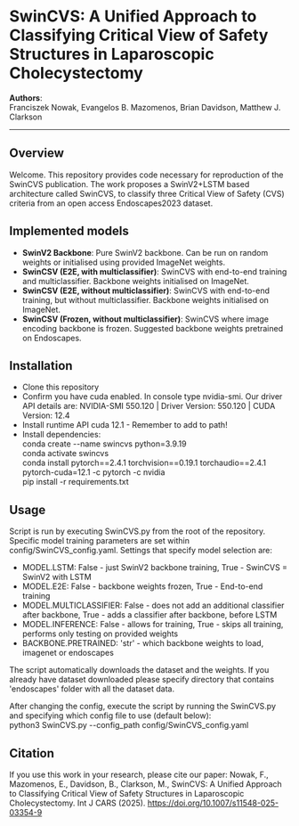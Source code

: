 # SwinCVS: A Unified Approach to Classifying Critical View of Safety Structures in Laparoscopic Cholecystectomy

**Authors**:  
Franciszek Nowak, Evangelos B. Mazomenos, Brian Davidson, Matthew J. Clarkson  

--- 

## Overview

Welcome. This repository provides code necessary for reproduction of the SwinCVS publication. The work proposes a SwinV2+LSTM based architecture called SwinCVS, to classify three Critical View of Safety (CVS) criteria from an open access Endoscapes2023 dataset.  

## Implemented models

- **SwinV2 Backbone**: Pure SwinV2 backbone. Can be run on random weights or initialised using provided ImageNet weights.
- **SwinCSV (E2E, with multiclassifier)**: SwinCVS with end-to-end training and multiclassifier. Backbone weights initialised on ImageNet.
- **SwinCSV (E2E, without multiclassifier)**: SwinCVS with end-to-end training, but without multiclassifier. Backbone weights initialised on ImageNet.
- **SwinCSV (Frozen, without multiclassifier)**: SwinCVS where image encoding backbone is frozen. Suggested backbone weights pretrained on Endoscapes.

## Installation

- Clone this repository
- Confirm you have cuda enabled. In console type nvidia-smi. Our driver API details are:
NVIDIA-SMI 550.120 | Driver Version: 550.120 | CUDA Version: 12.4
- Install runtime API cuda 12.1 - Remember to add to path!
- Install dependencies:<br>
conda create --name swincvs python=3.9.19<br>
conda activate swincvs<br>
conda install pytorch==2.4.1 torchvision==0.19.1 torchaudio==2.4.1 pytorch-cuda=12.1 -c pytorch -c nvidia<br>
pip install -r requirements.txt<br>

## Usage

Script is run by executing SwinCVS.py from the root of the repository. Specific model training parameters are set within config/SwinCVS_config.yaml. Settings that specify model selection are:
- MODEL.LSTM: False - just SwinV2 backbone training, True - SwinCVS = SwinV2 with LSTM
- MODEL.E2E: False - backbone weights frozen, True - End-to-end training
- MODEL.MULTICLASSIFIER: False - does not add an additional classifier after backbone, True - adds a classifier after backbone, before LSTM 
- MODEL.INFERENCE: False - allows for training, True - skips all training, performs only testing on provided weights
- BACKBONE.PRETRAINED: 'str' - which backbone weights to load, imagenet or endoscapes<br>

The script automatically downloads the dataset and the weights. If you already have dataset downloaded please specify directory that contains 'endoscapes' folder with all the dataset data.<br>

After changing the config, execute the script by running the SwinCVS.py and specifying which config file to use (default below):<br>
python3 SwinCVS.py --config_path config/SwinCVS_config.yaml

## Citation

If you use this work in your research, please cite our paper:
Nowak, F., Mazomenos, E., Davidson, B., Clarkson, M., SwinCVS: A Unified Approach to Classifying Critical View of Safety Structures in Laparoscopic Cholecystectomy. Int J CARS (2025). https://doi.org/10.1007/s11548-025-03354-9
